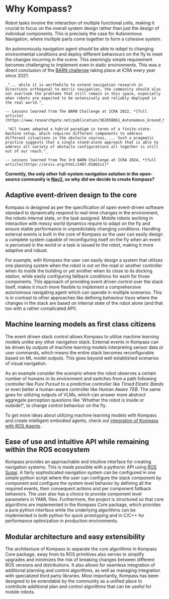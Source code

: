 # Why Kompass?

Robot tasks involve the interaction of multiple functional units, making it crucial to focus on the overall system design rather than just the design of individual components. This is precisely the case for Autonomous Navigation, where multiple parts come together to form a cohesive system.

An autonomously navigation agent should be able to _adapt_ to changing environmental conditions and deploy different behaviours on the fly to meet the changes incurring in the scene. This seemingly simple requirement becomes challenging to implement even in static environments. This was a direct conclusion of the [BARN challenge](https://cs.gmu.edu/~xiao/Research/BARN_Challenge/BARN_Challenge23.html) taking place at ICRA every year since 2021:

```{pull-quote}
_"... while it is worthwhile to extend navigation research in directions orthogonal to metric navigation, the community should also not overlook the problems that still remain in this space, especially when robots are expected to be extensively and reliably deployed in the real world."_

-- Lessons learned from The BARN Challenge at ICRA 2022, *[full article](https://www.researchgate.net/publication/362858861_Autonomous_Ground_Navigation_in_Highly_Constrained_Spaces_Lessons_learned_from_The_BARN_Challenge_at_ICRA_2022)*
```

```{pull-quote}
_"All teams adopted a hybrid paradigm in terms of a finite-state-machine setup, which requires different components to address different situations in the obstacle courses, ... Such a pragmatic practice suggests that a single stand-alone approach that is able to address all variety of obstacle configurations all together is still out of our reach."_

-- Lessons learned from The 3rd BARN Challenge at ICRA 2024, *[full article](https://arxiv.org/html/2407.01862v1)*
```
**Currently, the only other full-system navigation solution in the open-source community is [Nav2](https://docs.nav2.org/), so why did we decide to create Kompass?**

## Adaptive event-driven design to the core

Kompass is designed as per the specification of open event-driven software standard to dynamically respond to real-time changes in the environment, the robots internal state, or the task assigned. Mobile robots working in interaction with messy world dynamics require to adapt on the fly and ensure stable performance in unpredictably changing conditions. Handling external events is built in the core of Kompass so the user can easily design a complete system capable of reconfiguring itself on the fly when an event is perceived in the world or a task is issued to the robot, making it more adaptive and robust.

For example, with Kompass the user can easily design a system that utilizes one planning system when the robot is out on the road or another controller when its inside the building or yet another when its close to its docking station, while easily configuring fallback conditions for each for those components. This approach of providing event driven control over the stack itself, makes it much more flexible to implement a comprehensive autonomous navigating agent which can operate in multiple scenarios. This is in contrast to other approaches like defining _behaviour trees_ where the changes in the stack are based on internal state of the robot alone (and that too with a rather complicated API).


## Machine learning models as first class citizens

The event driven stack control allows Kompass to utilize machine learning models unlike any other navigation stack. External events in Kompass can be driven by outputs of machine learning models interpreting sensor data or user commands, which means the entire stack becomes reconfigurable based on ML model outputs. This goes beyond well established scenarios of visual navigation.

As an example consider the scenario where the robot observes a certain number of humans in its environment and switches from a path following controller like _Pure Pursuit_ to a predictive controller like _Timed Elastic Bands_ or even better a human-aware controller like _Human Aware TEB_. The same goes for utilizing outputs of VLMs, which can answer more abstract aggregate perception questions like 'Whether the robot is inside or outside?', to change control behaviour on the fly.

To get more ideas about utilizing machine learning models with Kompass and create intelligent embodied agents, check out [integration of Kompass with ROS Agents]().


## Ease of use and intuitive API while remaining within the ROS ecosystem

Kompass provides an approachable and intuitive interface for creating navigation systems. This is made possible with a pythonic API using [ROS Sugar](https://www.github.com/automatika-robotics/ros-sugar). A fairly sophisticated navigation system can be configured in one simple python script where the user can configure the stack component by component and configure the system level behavior by defining all the required events, their consequent actions and per component fallback behaviors. The user also has a choice to provide component level parameters in YAML files. Furthermore, the project is structured so that core algorithms are implemented in the Kompass Core package, which provides a pure python interface while the underlying algorithms can be implemented in both python for quick prototyping and  in C/C++ for performance optimization in production environments.


## Modular architecture and easy extensibility

The architecture of Kompass to separate the core algorithms in Kompass Core package, away from its ROS primitives also serves to simplify upgrades and minimizes the risk of breaking changes between different ROS versions and distributions. It also allows for seamless integration of additional planning and control algorithms, as well as managing integration with specialized third party libraries. Most importantly, Kompass has been designed to be extendable by the community as a unified place to contribute additional plan and control algorithms that can be useful for mobile robots.
